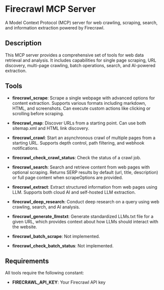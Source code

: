 # Firecrawl MCP Server

A Model Context Protocol (MCP) server for web crawling, scraping, search, and information extraction powered by Firecrawl.

## Description

This MCP server provides a comprehensive set of tools for web data retrieval and analysis. It includes capabilities for single page scraping, URL discovery, multi-page crawling, batch operations, search, and AI-powered extraction.

## Tools

- **firecrawl_scrape**: Scrape a single webpage with advanced options for content extraction. Supports various formats including markdown, HTML, and screenshots. Can execute custom actions like clicking or scrolling before scraping.

- **firecrawl_map**: Discover URLs from a starting point. Can use both sitemap.xml and HTML link discovery.

- **firecrawl_crawl**: Start an asynchronous crawl of multiple pages from a starting URL. Supports depth control, path filtering, and webhook notifications.

- **firecrawl_check_crawl_status**: Check the status of a crawl job.

- **firecrawl_search**: Search and retrieve content from web pages with optional scraping. Returns SERP results by default (url, title, description) or full page content when scrapeOptions are provided.

- **firecrawl_extract**: Extract structured information from web pages using LLM. Supports both cloud AI and self-hosted LLM extraction.

- **firecrawl_deep_research**: Conduct deep research on a query using web crawling, search, and AI analysis.

- **firecrawl_generate_llmstxt**: Generate standardized LLMs.txt file for a given URL, which provides context about how LLMs should interact with the website.

- **firecrawl_batch_scrape**: Not implemented.

- **firecrawl_check_batch_status**: Not implemented.

## Requirements

All tools require the following constant:

- **FIRECRAWL_API_KEY**: Your Firecrawl API key
